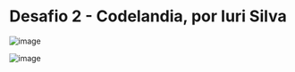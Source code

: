 # Desafio 2 - Codelandia, por Iuri Silva

![image](https://user-images.githubusercontent.com/85260155/153732081-8f5f05b1-e720-4547-b7c5-379c3a4afd2a.png)

![image](https://user-images.githubusercontent.com/85260155/153732109-b61f43b5-081b-45f9-a520-52779433d593.png)

